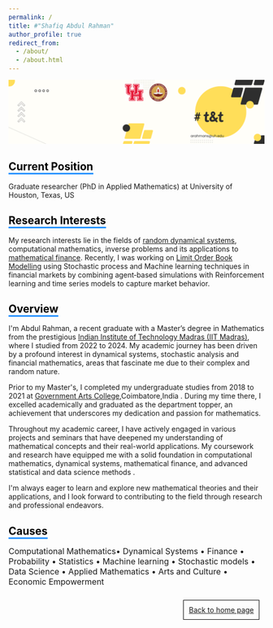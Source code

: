```yaml
---
permalink: /
title: #"Shafiq Abdul Rahman"
author_profile: true
redirect_from: 
  - /about/
  - /about.html
---
```

![Image Alt Text](/images/4.png)

<!-- Comment this line -->
## <span style="border-bottom: 3px solid #1E90FF; color: black;">Current Position</span>
Graduate researcher (PhD in Applied Mathematics) at University of Houston, Texas, US

## <span style="border-bottom: 3px solid #1E90FF; color: black;">Research Interests</span>
My research interests lie in the fields of [random dynamical systems](https://en.wikipedia.org/wiki/Random_dynamical_system), computational mathematics, inverse problems and its applications to [mathematical finance](https://en.wikipedia.org/wiki/Mathematical_finance). Recently, I was working on [Limit Order Book Modelling](https://www.5minutefinance.org/concepts/the-limit-order-book) using Stochastic process and Machine learning techniques in financial markets by combining agent‑based simulations  with Reinforcement learning and time series models to capture market behavior.          
 
## <span style="border-bottom: 3px solid #1E90FF; color: black;">Overview</span>
 I'm Abdul Rahman, a recent graduate with a Master’s degree in Mathematics from the prestigious [Indian Institute of Technology Madras (IIT Madras)](https://www.iitm.ac.in/), where I studied from 2022 to 2024. My academic journey has been driven by a profound interest in dynamical systems, stochastic analysis and financial mathematics, areas that fascinate me due to their complex and random nature.

Prior to my Master's, I completed my undergraduate studies from 2018 to 2021 at [Government Arts College](https://gacbe.ac.in/mathematics-faculty.html),Coimbatore,India . During my time there, I excelled academically and graduated as the department topper, an achievement that underscores my dedication and passion for mathematics.

Throughout my academic career, I have actively engaged in various projects and seminars that have deepened my understanding of mathematical concepts and their real-world applications. My coursework and research have equipped me with a solid foundation in computational mathematics, dynamical systems, mathematical finance, and advanced statistical and data science methods .

I'm always eager to learn and explore new mathematical theories and their applications, and I look forward to contributing to the field through research and professional endeavors.


<!-- ## Get in touch
- Email: [arahmans@uh.edu](arahmans@uh.edu)
- LinkedIn: [Abdul Rahman](https://www.linkedin.com/in/abdul-rahman-s/) -->

## <span style="border-bottom: 3px solid #1E90FF; color: black;">Causes</span>
<p style="font-size:16px;"> Computational Mathematics• Dynamical Systems • Finance • Probability • Statistics • Machine learning • Stochastic models •  Data Science • Applied Mathematics  • Arts and Culture • Economic Empowerment</p>

<div style="border: 1px solid black; padding: 10px; margin: 10px; display: inline-block; float: right;">
  <a href="https://sites.google.com/view/shafiq-abdulrahman-iitm/home">Back to home page</a>
</div>


